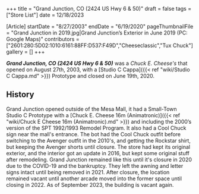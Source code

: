 +++
title = "Grand Junction, CO (2424 US Hwy 6 & 50)"
draft = false
tags = ["Store List"]
date = 12/18/2023

[Article]
startDate = "8/27/2003"
endDate = "6/19/2020"
pageThumbnailFile = "Grand Junction in 2019.jpg|Grand Junction’s Exterior in June 2019 (PC: Google Maps)"
contributors = ["2601:280:5D02:1010:6161:88FF:D537:F49D","Cheeseclassic","Tux Chuck"]
gallery = []
+++

<b><i>Grand Junction, CO (2424 US Hwy 6 & 50)</b></i> was a <i>Chuck E. Cheese's</i> that opened on August 27th, 2003, with a [Studio C Cappa]({{< ref "wiki/Studio C Cappa.md" >}}) Prototype and closed on June 19th, 2020.

<h2>History</h2>
Grand Junction opened outside of the Mesa Mall, it had a Small-Town Studio C Prototype with a [Chuck E. Cheese 16m (Animatronic)]({{< ref "wiki/Chuck E Cheese 16m (Animatronic).md" >}}) and including the 2000’s version of the SPT 1992/1993 Remodel Program. It also had a Cool Chuck sign near the mall's entrance. The bot had the Cool Chuck outfit before switching to the Avenger outfit in the 2010's, and getting the Rockstar shirt, but keeping the Avenger shorts until closure. The store had kept its original exterior, and the interior got an update in 2016, but kept some original stuff after remodeling. Grand Junction remained like this until it's closure in 2020 due to the COVID-19 and the bankruptcy. They left the awning and letter signs intact until being removed in 2021. After closure, the location remained vacant until another arcade moved into the former space until closing in 2022. As of September 2023, the building is vacant again.